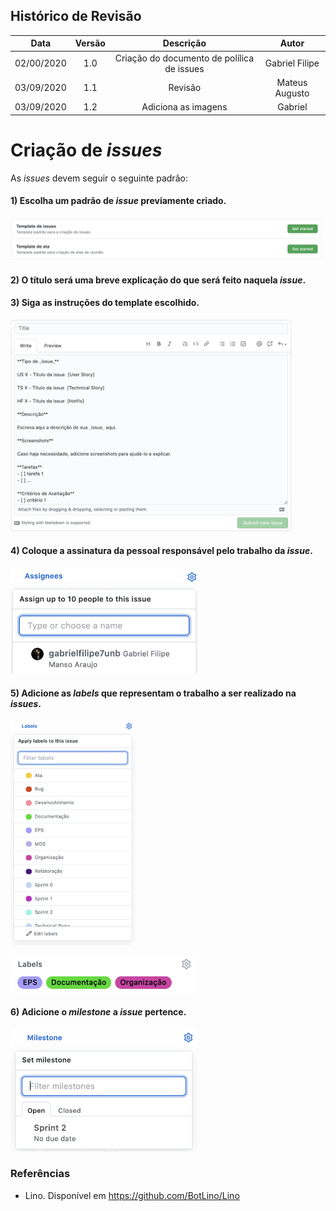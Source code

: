 ## Histórico de Revisão

| Data       | Versão | Descrição            | Autor             |
|:----------:|:------:|:--------------------:|:-----------------:|
| 02/00/2020 | 1.0 | Criação do documento de polílica de issues  | Gabriel Filipe |
| 03/09/2020 |   1.1   | Revisão | Mateus Augusto |
| 03/09/2020 |   1.2   | Adiciona as imagens | Gabriel |

# Criação de _issues_

As _issues_ devem seguir o seguinte padrão:

#### 1) Escolha um padrão de _issue_ previamente criado.

[<img src="https://raw.githubusercontent.com/fga-eps-mds/2020.1-Grupo6/master/docs/policies/img/issue_templates.png" width="500">](./img/issue_templates.png)

#### 2) O título será uma breve explicação do que será feito naquela _issue_.  

#### 3) Siga as instruções do template escolhido.  
 
[<img src="https://raw.githubusercontent.com/fga-eps-mds/2020.1-Grupo6/master/docs/policies/img/issue_info.png" width="450">](./img/issue_info.png)

#### 4)  Coloque a assinatura da pessoal responsável pelo trabalho da _issue_.  
 
[<img src="https://raw.githubusercontent.com/fga-eps-mds/2020.1-Grupo6/master/docs/policies/img/issue_assign.png" width="300">](./img/issue_assign.png)

#### 5) Adicione as _labels_ que representam o trabalho a ser realizado na _issues_.

[<img src="https://raw.githubusercontent.com/fga-eps-mds/2020.1-Grupo6/master/docs/policies/img/issue_labels_1.png" width="200">](./img/issue_labels_1.png)

[<img src="https://raw.githubusercontent.com/fga-eps-mds/2020.1-Grupo6/master/docs/policies/img/issue_labels_2.png" width="300">](./img/issue_labels_2.png)

#### 6) Adicione o _milestone_ a _issue_ pertence.

[<img src="https://raw.githubusercontent.com/fga-eps-mds/2020.1-Grupo6/master/docs/policies/img/issue_milestone.png" width="300">](./img/issue_milestone.png)


### Referências

* Lino. Disponível em <https://github.com/BotLino/Lino>